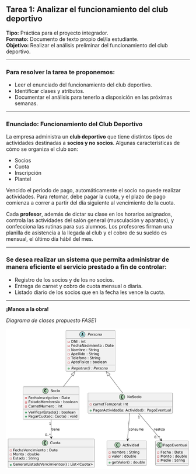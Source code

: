 ## Tarea 1: Analizar el funcionamiento del club deportivo

**Tipo:** Práctica para el proyecto integrador.  
**Formato:** Documento de texto propio del/la estudiante.  
**Objetivo:** Realizar el análisis preliminar del funcionamiento del club deportivo.

---

### Para resolver la tarea te proponemos:

- Leer el enunciado del funcionamiento del club deportivo.
- Identificar clases y atributos.
- Documentar el análisis para tenerlo a disposición en las próximas semanas.

---

### Enunciado: Funcionamiento del Club Deportivo

La empresa administra un **club deportivo** que tiene distintos tipos de actividades destinadas a **socios y no socios**. Algunas características de cómo se organiza el club son:  
- Socios  
- Cuota  
- Inscripción  
- Plantel

Vencido el periodo de pago, automáticamente el socio no puede realizar actividades. Para retomar, debe pagar la cuota, y el plazo de pago comienza a correr a partir del día siguiente al vencimiento de la cuota.

Cada **profesor**, además de dictar su clase en los horarios asignados, controla las actividades del salón general (musculación y aparatos), y confecciona las rutinas para sus alumnos. Los profesores firman una planilla de asistencia a la llegada al club y el cobro de su sueldo es mensual, el último día hábil del mes.

---

### Se desea realizar un sistema que permita administrar de manera eficiente el servicio prestado a fin de controlar:

- Registro de los socios y de los no socios.
- Entrega de carnet y cobro de cuota mensual o diaria.
- Listado diario de los socios que en la fecha les vence la cuota.

---

**¡Manos a la obra!**


*Diagrama de clases propuesto FASE1*
<br>

![diagrama_club_deportivo](./diagrama_de_clases_v12.jpeg)